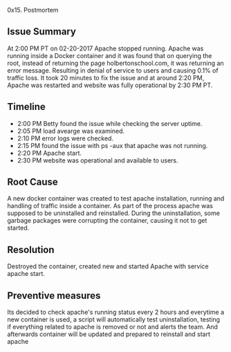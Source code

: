 0x15. Postmortem


## Issue Summary

At 2:00 PM PT on 02-20-2017 Apache stopped running. Apache was running inside a Docker container and it was found that on querying the root, instead of returning the page holbertonschool.com, it was returning an error message. Resulting in denial of service to users and causing 0.1% of traffic loss. It took 20 minutes to fix the issue and at around 2:20 PM, Apache was restarted and website was fully operational by 2:30 PM PT. 


## Timeline
- 2:00 PM Betty found the issue while checking the server uptime.
- 2:05 PM load avearge was examined.
- 2:10 PM error logs were checked.
- 2:15 PM found the issue with ps -aux that apache was not running.
- 2:20 PM Apache start.
- 2:30 PM website was operational and available to users.

## Root Cause
A new docker container was created to test apache installation, running and handling of traffic inside a container. As part of the process apache was supposed to be uninstalled and reinstalled. During the uninstallation, some garbage packages were corrupting the container, causing it not to get started.  


## Resolution
Destroyed the container, created new and started Apache with service apache start.


## Preventive measures
Its decided to check apache's running status every 2 hours and everytime a new container is used, a script will automatically test uninstallation, testing if everything related to apache is removed or not and alerts the team. And afterwards container will be updated and prepared to reinstall and start apache

